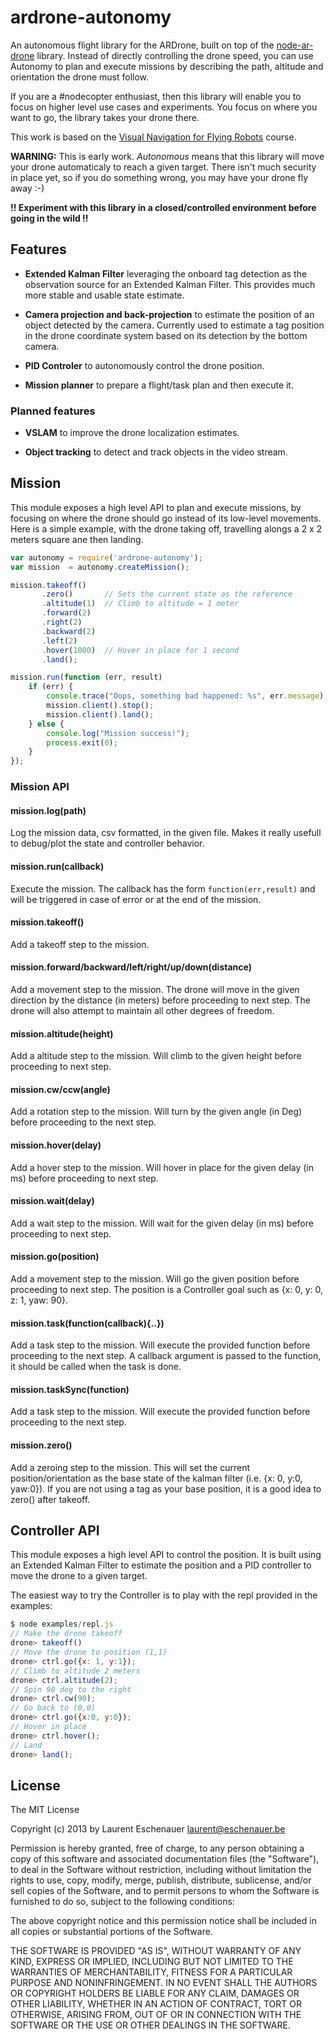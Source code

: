 # ardrone-autonomy

An autonomous flight library for the ARDrone, built on top of 
the [node-ar-drone](https://github.com/felixge/node-ar-drone) library. 
Instead of directly controlling the drone speed, you can use Autonomy 
to plan and execute missions by describing the path, altitude and 
orientation the drone must follow.

If you are a #nodecopter enthusiast, then this library will enable you
to focus on higher level use cases and experiments. You focus on where
you want to go, the library takes your drone there.

This work is based on the [Visual Navigation for Flying Robots](http://vision.in.tum.de/teaching/ss2013/visnav2013) course.

**WARNING:**  This is early work. _Autonomous_ means that this library will move your drone
automaticaly to reach a given target. There isn't much security in place yet, so if you 
do something wrong, you may have your drone fly away :-)

**!! Experiment with this library in a closed/controlled environment before going in the wild !!**

## Features

* **Extended Kalman Filter** leveraging the onboard tag detection as the observation source
for an Extended Kalman Filter. This provides much more stable and usable state estimate.

* **Camera projection and back-projection** to estimate the position of an object detected by the camera.
Currently used to estimate a tag position in the drone coordinate system based on its detection
by the bottom camera.

* **PID Controler** to autonomously control the drone position.

* **Mission planner** to prepare a flight/task plan and then execute it.

### Planned features

* **VSLAM** to improve the drone localization estimates.

* **Object tracking** to detect and track objects in the video stream.

## Mission

This module exposes a high level API to plan and execute missions, by focusing on where
the drone should go instead of its low-level movements. Here is a simple example, 
with the drone taking off, travelling alongs a 2 x 2 meters square ane then landing.

```js
var autonomy = require('ardrone-autonomy');
var mission  = autonomy.createMission();

mission.takeoff()
       .zero()       // Sets the current state as the reference
       .altitude(1)  // Climb to altitude = 1 meter
       .forward(2)   
       .right(2)     
       .backward(2) 
       .left(2)
       .hover(1000)  // Hover in place for 1 second
       .land();

mission.run(function (err, result)
    if (err) {
        console.trace("Oops, something bad happened: %s", err.message);
        mission.client().stop();
        mission.client().land();
    } else {
        console.log("Mission success!");
        process.exit(0);
    }
});
```

### Mission API

#### mission.log(path)

Log the mission data, csv formatted, in the given file. Makes it really usefull to
debug/plot the state and controller behavior.

#### mission.run(callback)

Execute the mission. The callback has the form `function(err,result)` and will be triggered in
case of error or at the end of the mission.

#### mission.takeoff()

Add a takeoff step to the mission.

#### mission.forward/backward/left/right/up/down(distance)

Add a movement step to the mission. The drone will move in the given direction by the distance (in meters) before
proceeding to next step. The drone will also attempt to maintain all other degrees of freedom.

#### mission.altitude(height)

Add a altitude step to the mission. Will climb to the given height before proceeding to next step.

#### mission.cw/ccw(angle)

Add a rotation step to the mission. Will turn by the given angle (in Deg) before proceeding to the next step.

#### mission.hover(delay)

Add a hover step to the mission. Will hover in place for the given delay (in ms) before proceeding to next step.

#### mission.wait(delay)

Add a wait step to the mission. Will wait for the given delay (in ms) before proceeding to next step.

#### mission.go(position)

Add a movement step to the mission. Will go the given position before proceeding to next step. The position is a Controller goal such as {x: 0, y: 0, z: 1, yaw: 90}.

#### mission.task(function(callback){..})

Add a task step to the mission. Will execute the provided function before proceeding to the next step. A callback argument is passed to the function, it should be called when the 
task is done.

#### mission.taskSync(function)

Add a task step to the mission. Will execute the provided function before proceeding to the next step.

#### mission.zero()

Add a zeroing step to the mission. This will set the current position/orientation as 
the base state of the kalman filter (i.e. {x: 0, y:0, yaw:0}). If you are not using
a tag as your base position, it is a good idea to zero() after takeoff.

## Controller API

This module exposes a high level API to control the position. It is built using an
Extended Kalman Filter to estimate the position and a PID controller to move the drone
to a given target.

The easiest way to try the Controller is to play with the repl provided in the examples:

```js
$ node examples/repl.js
// Make the drone takeoff
drone> takeoff()
// Move the drone to position (1,1)
drone> ctrl.go({x: 1, y:1});
// Climb to altitude 2 meters
drone> ctrl.altitude(2);
// Spin 90 deg to the right
drone> ctrl.cw(90);
// Go back to (0,0)
drone> ctrl.go({x:0, y:0});
// Hover in place
drone> ctrl.hover();
// Land
drone> land();
```

## License

The MIT License

Copyright (c) 2013 by Laurent Eschenauer <laurent@eschenauer.be>

Permission is hereby granted, free of charge, to any person obtaining a copy
of this software and associated documentation files (the "Software"), to deal
in the Software without restriction, including without limitation the rights
to use, copy, modify, merge, publish, distribute, sublicense, and/or sell
copies of the Software, and to permit persons to whom the Software is
furnished to do so, subject to the following conditions:

The above copyright notice and this permission notice shall be included in
all copies or substantial portions of the Software.

THE SOFTWARE IS PROVIDED "AS IS", WITHOUT WARRANTY OF ANY KIND, EXPRESS OR
IMPLIED, INCLUDING BUT NOT LIMITED TO THE WARRANTIES OF MERCHANTABILITY,
FITNESS FOR A PARTICULAR PURPOSE AND NONINFRINGEMENT. IN NO EVENT SHALL THE
AUTHORS OR COPYRIGHT HOLDERS BE LIABLE FOR ANY CLAIM, DAMAGES OR OTHER
LIABILITY, WHETHER IN AN ACTION OF CONTRACT, TORT OR OTHERWISE, ARISING FROM,
OUT OF OR IN CONNECTION WITH THE SOFTWARE OR THE USE OR OTHER DEALINGS IN
THE SOFTWARE.
